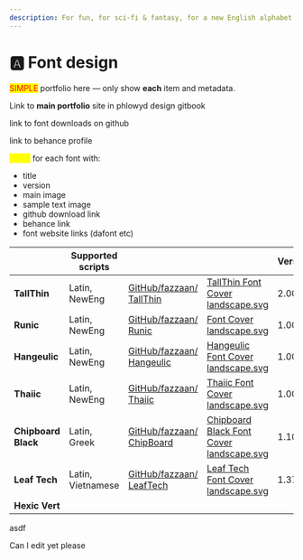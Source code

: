 ```yaml
---
description: For fun, for sci-fi & fantasy, for a new English alphabet.
---
```


# 🅰️ Font design

<mark style="color:red;">SIMPLE</mark> portfolio here — only show **each** item and metadata.&#x20;

Link to **main portfolio** site in phlowyd design gitbook

link to font downloads on github

link to behance profile

<mark style="color:yellow;">cards</mark> for each font with:

* title&#x20;
* version
* main image
* sample text image
* github download link
* behance link
* font website links (dafont etc)

<table data-view="cards"><thead><tr><th></th><th>Supported scripts</th><th></th><th data-hidden data-card-cover data-type="files"></th><th data-hidden>Version</th><th data-hidden>Inception</th><th data-hidden>Latest release</th></tr></thead><tbody><tr><td><strong>TallThin</strong></td><td>Latin, NewEng</td><td><a href="https://github.com/fazzaan/font-tallthin">GitHub/fazzaan/ TallThin</a></td><td><a href="../.gitbook/assets/TallThin Font Cover landscape.svg">TallThin Font Cover landscape.svg</a></td><td>2.001</td><td>October 2024</td><td>30th Oct 2024</td></tr><tr><td><strong>Runic</strong></td><td>Latin, NewEng</td><td><a href="https://github.com/fazzaan/font-runic">GitHub/fazzaan/ Runic</a> </td><td><a href="../.gitbook/assets/Font Cover landscape.svg">Font Cover landscape.svg</a></td><td>1.003</td><td>October 2024</td><td>5th Oct 2024</td></tr><tr><td><strong>Hangeulic</strong></td><td>Latin, NewEng</td><td><a href="https://github.com/fazzaan/font-hangeulic">GitHub/fazzaan/ Hangeulic</a> </td><td><a href="../.gitbook/assets/Hangeulic Font Cover landscape.svg">Hangeulic Font Cover landscape.svg</a></td><td>1.005</td><td>May 2024</td><td>24th May 2024</td></tr><tr><td><strong>Thaiic</strong></td><td>Latin, NewEng </td><td><a href="https://github.com/fazzaan/font-thaiic">GitHub/fazzaan/ Thaiic</a> </td><td><a href="../.gitbook/assets/Thaiic Font Cover landscape.svg">Thaiic Font Cover landscape.svg</a></td><td>1.003</td><td>May 2024</td><td>5th Oct 2024</td></tr><tr><td><strong>Chipboard Black</strong></td><td>Latin, Greek</td><td><a href="https://github.com/fazzaan/font-chipboard">GitHub/fazzaan/ ChipBoard</a> </td><td><a href="../.gitbook/assets/Chipboard Black Font Cover landscape.svg">Chipboard Black Font Cover landscape.svg</a></td><td>1.100</td><td>July 2021</td><td>16th Jul 2021</td></tr><tr><td><strong>Leaf Tech</strong></td><td>Latin, Vietnamese </td><td><a href="https://github.com/fazzaan/font-leaftech">GitHub/fazzaan/ LeafTech</a> </td><td><a href="../.gitbook/assets/Leaf Tech Font Cover landscape.svg">Leaf Tech Font Cover landscape.svg</a></td><td>1.371</td><td>March 2021</td><td>28th Jul 2021</td></tr><tr><td><strong>Hexic Vert</strong></td><td></td><td></td><td></td><td></td><td></td><td></td></tr></tbody></table>

asdf

Can I edit yet please

